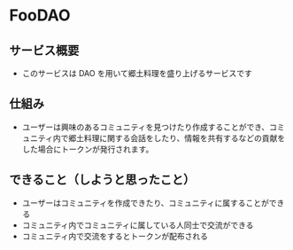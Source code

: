 # FooDAO

## サービス概要

- このサービスは DAO を用いて郷土料理を盛り上げるサービスです

## 仕組み

- ユーザーは興味のあるコミュニティを見つけたり作成することができ、コミュニティ内で郷土料理に関する会話をしたり、情報を共有するなどの貢献をした場合にトークンが発行されます。

## できること（しようと思ったこと）
- ユーザーはコミュニティを作成できたり、コミュニティに属することができる
- コミュニティ内でコミュニティに属している人同士で交流ができる
- コミュニティ内で交流をするとトークンが配布される
